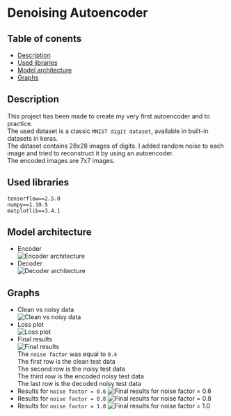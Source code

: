 # Denoising Autoencoder
## Table of conents
* [Description](#description)
* [Used libraries](#used-libraries)
* [Model architecture](#model-architecture)
* [Graphs](#graphs)

## Description
This project has been made to create my very first autoencoder and to practice.  
The used dataset is a classic ```MNIST digit dataset```, available in built-in datasets in keras.  
The dataset contains 28x28 images of digits. I added random noise to each image and tried to reconstruct it by using an autoencoder.  
The encoded images are 7x7 images.  

## Used libraries
```tensorflow==2.5.0```  
```numpy==1.19.5```  
```matplotlib==3.4.1```  

## Model architecture
- Encoder  
![Encoder architecture](/graphs/encoder_summary.png)  
- Decoder  
![Decoder architecture](/graphs/decoder_summary.png)  

## Graphs
- Clean vs noisy data  
![Clean vs noisy data](/graphs/clean_vs_noisy_train.png)  
- Loss plot  
![Loss plot](/graphs/loss_plot.png)  
- Final results   
![Final results](/graphs/results_0.4.png)  
The ```noise factor``` was equal to ```0.4```  
The first row is the clean test data  
The second row is the noisy test data  
The third row is the encoded noisy test data  
The last row is the decoded noisy test data  
- Results for ```noise factor = 0.6```
![Final results for noise factor = 0.6](/graphs/results_0.6.png)  
- Results for ```noise factor = 0.8```
![Final results for noise factor = 0.8](/graphs/results_0.8.png)  
- Results for ```noise factor = 1.0```
![Final results for noise factor = 1.0](/graphs/results_1.0.png)  